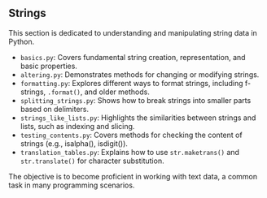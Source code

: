 ## Strings

This section is dedicated to understanding and manipulating string data in Python.

*   `basics.py`: Covers fundamental string creation, representation, and basic properties.
*   `altering.py`: Demonstrates methods for changing or modifying strings.
*   `formatting.py`: Explores different ways to format strings, including f-strings, `.format()`, and older methods.
*   `splitting_strings.py`: Shows how to break strings into smaller parts based on delimiters.
*   `strings_like_lists.py`: Highlights the similarities between strings and lists, such as indexing and slicing.
*   `testing_contents.py`: Covers methods for checking the content of strings (e.g., isalpha(), isdigit()).
*   `translation_tables.py`: Explains how to use `str.maketrans()` and `str.translate()` for character substitution.

The objective is to become proficient in working with text data, a common task in many programming scenarios.